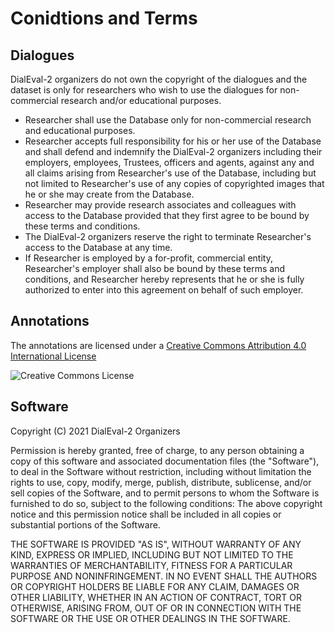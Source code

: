 # Conidtions and Terms

## Dialogues

DialEval-2 organizers do not own the copyright of the dialogues and the dataset is only for researchers who wish to use the dialogues for non-commercial research and/or educational purposes.

- Researcher shall use the Database only for non-commercial research and educational purposes.
- Researcher accepts full responsibility for his or her use of the Database and shall defend and indemnify the DialEval-2 organizers including their employers, employees, Trustees, officers and agents, against any and all claims arising from Researcher's use of the Database, including but not limited to Researcher's use of any copies of copyrighted images that he or she may create from the Database.
- Researcher may provide research associates and colleagues with access to the Database provided that they first agree to be bound by these terms and conditions.
- The DialEval-2 organizers  reserve the right to terminate Researcher's access to the Database at any time.
- If Researcher is employed by a for-profit, commercial entity, Researcher's employer shall also be bound by these terms and conditions, and Researcher hereby represents that he or she is fully authorized to enter into this agreement on behalf of such employer.

## Annotations

The annotations are licensed under a <a rel="license" href="http://creativecommons.org/licenses/by/4.0/">Creative Commons Attribution 4.0 International License</a>

<img alt="Creative Commons License" style="border-width:0" src="https://i.creativecommons.org/l/by/4.0/88x31.png" />

## Software

Copyright (C)  2021  DialEval-2 Organizers

Permission is hereby granted, free of charge, to any person obtaining a copy of this software and associated documentation files (the "Software"), to deal in the Software without restriction, including without limitation the rights to use, copy, modify, merge, publish, distribute, sublicense, and/or sell copies of the Software, and to permit persons to whom the Software is furnished to do so, subject to the following conditions: The above copyright notice and this permission notice shall be included in all copies or substantial portions of the Software.

THE SOFTWARE IS PROVIDED "AS IS", WITHOUT WARRANTY OF ANY KIND, EXPRESS OR IMPLIED, INCLUDING BUT NOT LIMITED TO THE WARRANTIES OF MERCHANTABILITY, FITNESS FOR A PARTICULAR PURPOSE AND NONINFRINGEMENT. IN NO EVENT SHALL THE AUTHORS OR COPYRIGHT HOLDERS BE LIABLE FOR ANY CLAIM, DAMAGES OR OTHER LIABILITY, WHETHER IN AN ACTION OF CONTRACT, TORT OR OTHERWISE, ARISING FROM, OUT OF OR IN CONNECTION WITH THE SOFTWARE OR THE USE OR OTHER DEALINGS IN THE SOFTWARE.
